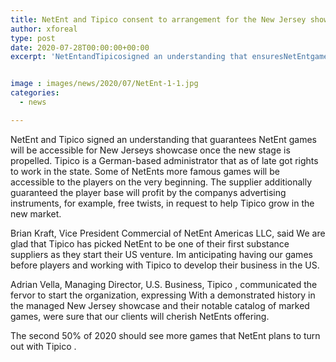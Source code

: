 ```yaml
---
title: NetEnt and Tipico consent to arrangement for the New Jersey showcase
author: xforeal 
type: post
date: 2020-07-28T00:00:00+00:00
excerpt: 'NetEntandTipicosigned an understanding that ensuresNetEntgames will be accessible for New Jerseys showcase once the new stage is launched '


image : images/news/2020/07/NetEnt-1-1.jpg
categories:
  - news

---
```

<span data-contrast="auto">NetEnt </span><span data-contrast="auto">and </span><span data-contrast="auto">Tipico </span><span data-contrast="auto">signed an understanding that guarantees </span><span data-contrast="auto">NetEnt </span><span data-contrast="auto">games will be accessible for New Jerseys showcase once the new stage is propelled. </span><span data-contrast="auto">Tipico </span><span data-contrast="auto">is a German-based administrator that as of late got rights to work in the state. Some of </span><span data-contrast="auto">NetEnts </span><span data-contrast="auto">more famous games will be accessible to the players on the very beginning. The supplier additionally guaranteed the player base will profit by the companys advertising instruments, for example, free twists, </span><span data-contrast="auto">in request to </span><span data-contrast="auto">help </span><span data-contrast="auto">Tipico </span><span data-contrast="auto">grow in the new market. </span><span data-ccp-props='{"134233117":true,"134233118":true,"201341983":0,"335559739":200,"335559740":240}' />

<span data-contrast="auto">Brian Kraft, Vice President Commercial of </span><span data-contrast="auto">NetEnt </span><span data-contrast="auto">Americas LLC, said We are glad that </span><span data-contrast="auto">Tipico </span><span data-contrast="auto">has picked </span><span data-contrast="auto">NetEnt </span><span data-contrast="auto">to be one of their first substance suppliers as they start their US venture. Im anticipating having our games before players and working with </span><span data-contrast="auto">Tipico </span><span data-contrast="auto">to develop their business in the US. </span><span data-ccp-props='{"134233117":true,"134233118":true,"201341983":0,"335559739":200,"335559740":240}' />

<span data-contrast="auto">Adrian Vella, Managing Director, U.S. Business, </span><span data-contrast="auto">Tipico </span><span data-contrast="auto">, communicated the fervor to start the organization, expressing With a demonstrated history in the managed New Jersey showcase and their notable </span><span data-contrast="auto">catalog </span><span data-contrast="auto">of marked games, were sure that our clients will cherish </span><span data-contrast="auto">NetEnts </span><span data-contrast="auto">offering. </span><span data-ccp-props='{"134233117":true,"134233118":true,"201341983":0,"335559739":200,"335559740":240}' />

<span data-contrast="auto">The second 50% of 2020 should see more games that </span><span data-contrast="auto">NetEnt </span><span data-contrast="auto">plans to turn out with </span><span data-contrast="auto">Tipico </span><span data-contrast="auto">. </span><span data-ccp-props='{"134233117":true,"134233118":true,"201341983":0,"335559739":200,"335559740":240}' />